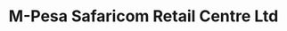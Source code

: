 ---
title: "M-Pesa Safaricom Retail Centre Ltd"
url: /ukunda/m-pesa-safaricom-retail-centre-ltd/
shop: pawnbroker
---